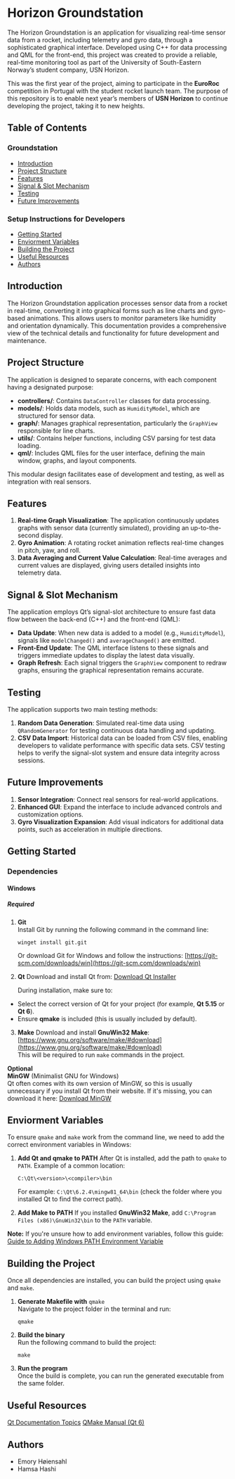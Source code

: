 # Horizon Groundstation
The Horizon Groundstation is an application for visualizing real-time sensor data from a rocket, including telemetry and gyro data, through a sophisticated graphical interface. Developed using C++ for data processing and QML for the front-end, this project was created to provide a reliable, real-time monitoring tool as part of the University of South-Eastern Norway’s student company, USN Horizon.

This was the first year of the project, aiming to participate in the **EuroRoc** competition in Portugal with the student rocket launch team. The purpose of this repository is to enable next year’s members of **USN Horizon** to continue developing the project, taking it to new heights.

## Table of Contents
### Groundstation
- [Introduction](#introduction)
- [Project Structure](#project-structure)
- [Features](#features)
- [Signal & Slot Mechanism](#signal--slot-mechanism)
- [Testing](#testing)
- [Future Improvements](#future-improvements)

### Setup Instructions for Developers
- [Getting Started](#getting-started)
- [Enviorment Variables](#enviorment-variables)
- [Building the Project](#building-the-project)
- [Useful Resources](#useful-resources)
- [Authors](#authors)

## Introduction

The Horizon Groundstation application processes sensor data from a rocket in real-time, converting it into graphical forms such as line charts and gyro-based animations. This allows users to monitor parameters like humidity and orientation dynamically. This documentation provides a comprehensive view of the technical details and functionality for future development and maintenance.

## Project Structure

The application is designed to separate concerns, with each component having a designated purpose:

- **controllers/**: Contains `DataController` classes for data processing.
- **models/**: Holds data models, such as `HumidityModel`, which are structured for sensor data.
- **graph/**: Manages graphical representation, particularly the `GraphView` responsible for line charts.
- **utils/**: Contains helper functions, including CSV parsing for test data loading.
- **qml/**: Includes QML files for the user interface, defining the main window, graphs, and layout components.

This modular design facilitates ease of development and testing, as well as integration with real sensors.

## Features

1. **Real-time Graph Visualization**: The application continuously updates graphs with sensor data (currently simulated), providing an up-to-the-second display.
2. **Gyro Animation**: A rotating rocket animation reflects real-time changes in pitch, yaw, and roll.
3. **Data Averaging and Current Value Calculation**: Real-time averages and current values are displayed, giving users detailed insights into telemetry data.

## Signal & Slot Mechanism

The application employs Qt’s signal-slot architecture to ensure fast data flow between the back-end (C++) and the front-end (QML):

- **Data Update**: When new data is added to a model (e.g., `HumidityModel`), signals like `modelChanged()` and `averageChanged()` are emitted.
- **Front-End Update**: The QML interface listens to these signals and triggers immediate updates to display the latest data visually.
- **Graph Refresh**: Each signal triggers the `GraphView` component to redraw graphs, ensuring the graphical representation remains accurate.

## Testing

The application supports two main testing methods:

1. **Random Data Generation**: Simulated real-time data using `QRandomGenerator` for testing continuous data handling and updating.
2. **CSV Data Import**: Historical data can be loaded from CSV files, enabling developers to validate performance with specific data sets. CSV testing helps to verify the signal-slot system and ensure data integrity across sessions.

## Future Improvements
1. **Sensor Integration**: Connect real sensors for real-world applications.
2. **Enhanced GUI**: Expand the interface to include advanced controls and customization options.
3. **Gyro Visualization Expansion**: Add visual indicators for additional data points, such as acceleration in multiple directions.


## Getting Started

### Dependencies

#### Windows

##### Required

1. **Git**  
   Install Git by running the following command in the command line:
   ```shell
   winget install git.git
   ```

   Or download Git for Windows and follow the instructions: [https://git-scm.com/downloads/win](https://git-scm.com/downloads/win)

   
2. **Qt**
   Download and install Qt from: [Download Qt Installer](https://www.qt.io/download-qt-installer-oss)


   During installation, make sure to:

- Select the correct version of Qt for your project (for example, **Qt 5.15** or **Qt 6**).
- Ensure **qmake** is included (this is usually included by default).

3. **Make**
   Download and install **GnuWin32 Make**: [https://www.gnu.org/software/make/#download](https://www.gnu.org/software/make/#download)  
   This will be required to run `make` commands in the project.

**Optional**  
**MinGW** (Minimalist GNU for Windows)  
Qt often comes with its own version of MinGW, so this is usually unnecessary if you install Qt from their website. If it's missing, you can download it here: [Download MinGW](https://sourceforge.net/projects/mingw/files/latest/download)

## Enviorment Variables
To ensure `qmake` and `make` work from the command line, we need to add the correct environment variables in Windows:

1. **Add Qt and qmake to PATH**
   After Qt is installed, add the path to `qmake` to `PATH`. Example of a common location:
   ```shell
   C:\Qt\<version>\<compiler>\bin
   ```
   For example: `C:\Qt\6.2.4\mingw81_64\bin` (check the folder where you installed Qt to find the correct path).
   
2. **Add Make to PATH**
   If you installed **GnuWin32 Make**, add `C:\Program Files (x86)\GnuWin32\bin` to the `PATH` variable.

**Note:** If you're unsure how to add environment variables, follow this guide: [Guide to Adding Windows PATH Environment Variable](https://helpdeskgeek.com/windows-10/add-windows-path-environment-variable/)

## Building the Project
Once all dependencies are installed, you can build the project using `qmake` and `make`.
1. **Generate Makefile with** `qmake`  
   Navigate to the project folder in the terminal and run:
   ```shell
   qmake
   ```
   
2. **Build the binary**  
   Run the following command to build the project:
   ```shell
   make
   ```

3. **Run the program**  
   Once the build is complete, you can run the generated executable from the same folder.


## Useful Resources
[Qt Documentation Topics](https://doc.qt.io/all-topics.html)
[QMake Manual (Qt 6)](https://doc.qt.io/qt-6/qmake-manual.html)

## Authors
- Emory Høiensahl
- Hamsa Hashi










   


